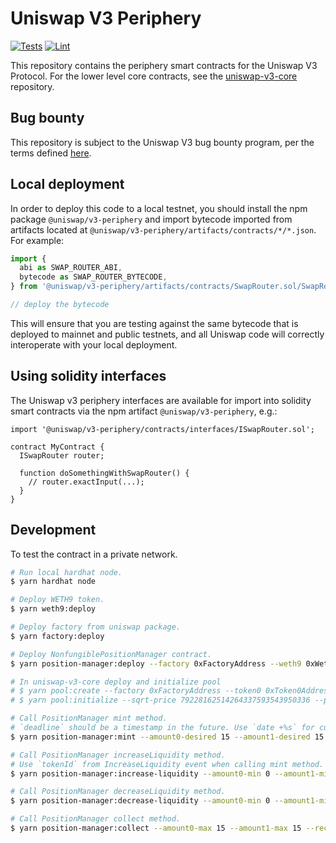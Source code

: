 # Uniswap V3 Periphery

[![Tests](https://github.com/Uniswap/uniswap-v3-periphery/workflows/Tests/badge.svg)](https://github.com/Uniswap/uniswap-v3-periphery/actions?query=workflow%3ATests)
[![Lint](https://github.com/Uniswap/uniswap-v3-periphery/workflows/Lint/badge.svg)](https://github.com/Uniswap/uniswap-v3-periphery/actions?query=workflow%3ALint)

This repository contains the periphery smart contracts for the Uniswap V3 Protocol.
For the lower level core contracts, see the [uniswap-v3-core](https://github.com/Uniswap/uniswap-v3-core)
repository.

## Bug bounty

This repository is subject to the Uniswap V3 bug bounty program,
per the terms defined [here](./bug-bounty.md).

## Local deployment

In order to deploy this code to a local testnet, you should install the npm package
`@uniswap/v3-periphery`
and import bytecode imported from artifacts located at
`@uniswap/v3-periphery/artifacts/contracts/*/*.json`.
For example:

```typescript
import {
  abi as SWAP_ROUTER_ABI,
  bytecode as SWAP_ROUTER_BYTECODE,
} from '@uniswap/v3-periphery/artifacts/contracts/SwapRouter.sol/SwapRouter.json'

// deploy the bytecode
```

This will ensure that you are testing against the same bytecode that is deployed to
mainnet and public testnets, and all Uniswap code will correctly interoperate with
your local deployment.

## Using solidity interfaces

The Uniswap v3 periphery interfaces are available for import into solidity smart contracts
via the npm artifact `@uniswap/v3-periphery`, e.g.:

```solidity
import '@uniswap/v3-periphery/contracts/interfaces/ISwapRouter.sol';

contract MyContract {
  ISwapRouter router;

  function doSomethingWithSwapRouter() {
    // router.exactInput(...);
  }
}

```

## Development

To test the contract in a private network.

```bash
# Run local hardhat node.
$ yarn hardhat node

# Deploy WETH9 token.
$ yarn weth9:deploy

# Deploy factory from uniswap package.
$ yarn factory:deploy

# Deploy NonfungiblePositionManager contract.
$ yarn position-manager:deploy --factory 0xFactoryAddress --weth9 0xWeth9Address

# In uniswap-v3-core deploy and initialize pool
# $ yarn pool:create --factory 0xFactoryAddress --token0 0xToken0Address --token1 0xToken1Address --fee 500
# $ yarn pool:initialize --sqrt-price 79228162514264337593543950336 --pool 0xPoolAddress

# Call PositionManager mint method.
# `deadline` should be a timestamp in the future. Use `date +%s` for current timestamp or `yarn eth:block` to get current block timestamp.
$ yarn position-manager:mint --amount0-desired 15 --amount1-desired 15 --amount0-min 0 --amount1-min 0 --recipient 0xRecipientAddress --position-manager 0xPositionManagerAddress --pool 0xPoolAddress --deadline 1626247176

# Call PositionManager increaseLiquidity method.
# Use `tokenId` from IncreaseLiquidity event when calling mint method.
$ yarn position-manager:increase-liquidity --amount0-min 0 --amount1-min 0 --position-manager 0xPositionManagerAddress --token-id 1 --amount0-desired 15 --amount1-desired 15 --deadline 1626248076

# Call PositionManager decreaseLiquidity method.
$ yarn position-manager:decrease-liquidity --amount0-min 0 --amount1-min 0 --position-manager 0xPositionManagerAddress --token-id 1 --liquidity 5 --deadline 1626256257

# Call PositionManager collect method.
$ yarn position-manager:collect --amount0-max 15 --amount1-max 15 --recipient 0xRecipientAddress --position-manager 0xPositionManagerAddress --token-id 1
```
